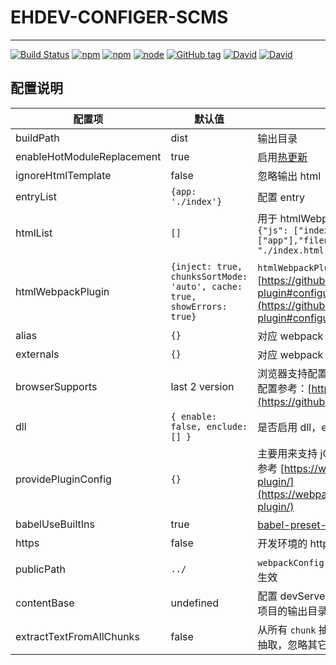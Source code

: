 # EHDEV-CONFIGER-SCMS
---

[![Build Status](https://travis-ci.org/EHDFE/ehdev-configer-scms.svg?branch=master)](https://travis-ci.org/EHDFE/ehdev-configer-scms)
[![npm](https://img.shields.io/npm/dm/ehdev-configer-scms.svg)]()
[![npm](https://img.shields.io/npm/v/ehdev-configer-scms.svg)]()
[![node](https://img.shields.io/node/v/ehdev-configer-scms.svg)]()
[![GitHub tag](https://img.shields.io/github/tag/ehdfe/ehdev-configer-scms.svg)]()
[![David](https://img.shields.io/david/EHDFE/ehdev-configer-scms.svg)]()
[![David](https://img.shields.io/david/dev/EHDFE/ehdev-configer-scms.svg)]()


## 配置说明

| 配置项 | 默认值 | 说明 |
|---|---| ---|
| buildPath | dist | 输出目录 |
| enableHotModuleReplacement | true | 启用[热更新](https://webpack.js.org/guides/hot-module-replacement) |
| ignoreHtmlTemplate | false | 忽略输出 html |
| entryList | `{app: './index'}` | 配置 entry |
| htmlList | `[]` | 用于 htmlWebpackPlugin 配置，如 `[{"files": {"js": ["index.less"]},"chunks": ["app"],"filename":"index.html","template": "./index.html"}` |
|htmlWebpackPlugin|`{inject: true, chunksSortMode: 'auto', cache: true, showErrors: true}`|`htmlWebpackPlugin` 插件配置, 参考 [https://github.com/jantimon/html-webpack-plugin#configuration](https://github.com/jantimon/html-webpack-plugin#configuration)|
| alias | `{}` | 对应 webpack 配置 [resolve.alias](https://webpack.js.org/configuration/resolve/#resolve-alias) |
| externals | `{}` | 对应 webpack 配置 [externals](https://webpack.js.org/configuration/externals/#externals) |
| browserSupports | last 2 version | 浏览器支持配置，影响 `babel` 和 `autoprefixer`, 配置参考：[https://github.com/ai/browserslist](https://github.com/ai/browserslist) |
| dll | `{ enable: false, enclude: [] }` | 是否启用 dll，enclude 提供打入 dll 包的模块 |
| providePluginConfig | `{}` | 主要用来支持 jQuery 依赖全局挂载的老模块， 参考 [https://webpack.js.org/plugins/provide-plugin/](https://webpack.js.org/plugins/provide-plugin/) |
| babelUseBuiltIns | true | [babel-preset-env#usebuiltins](http://babeljs.io/docs/plugins/preset-env/#usebuiltins) 配置 |
| https | false | 开发环境的 https 支持 |
| publicPath | `../` | `webpackConfig.output.publicPath`, 只在构建时生效 |
| contentBase | undefined | 配置 devServer 的 [contentBase](https://webpack.js.org/configuration/dev-server/#devserver-contentbase)，默认包含当前项目的输出目录，不需要配置 |
| extractTextFromAllChunks | false | 从所有 `chunk` 抽取 css，默认只从初始 chunk 抽取，忽略其它异步chunk |
